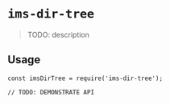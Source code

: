 # `ims-dir-tree`

> TODO: description

## Usage

```
const imsDirTree = require('ims-dir-tree');

// TODO: DEMONSTRATE API
```
